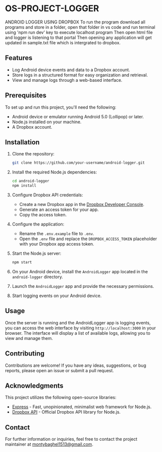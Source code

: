 # OS-PROJECT-LOGGER
ANDROID LOGGER USING DROPBOX
To run the program download all programs and store in a folder, open that folder in vs code and run terminal using 'npm run dev' key to execute localhost program
Then open html file and logger is listening to that portal
Then opening any application will get updated in sample.txt file which is intergrated to dropbox.


## Features

- Log Android device events and data to a Dropbox account.
- Store logs in a structured format for easy organization and retrieval.
- View and manage logs through a web-based interface.

## Prerequisites

To set up and run this project, you'll need the following:

- Android device or emulator running Android 5.0 (Lollipop) or later.
- Node.js installed on your machine.
- A Dropbox account.

## Installation

1. Clone the repository:

   ```bash
   git clone https://github.com/your-username/android-logger.git
   ```

2. Install the required Node.js dependencies:

   ```bash
   cd android-logger
   npm install
   ```

3. Configure Dropbox API credentials:

   - Create a new Dropbox app in the [Dropbox Developer Console](https://www.dropbox.com/developers/apps).
   - Generate an access token for your app.
   - Copy the access token.

4. Configure the application:

   - Rename the `.env.example` file to `.env`.
   - Open the `.env` file and replace the `DROPBOX_ACCESS_TOKEN` placeholder with your Dropbox app access token.

5. Start the Node.js server:

   ```bash
   npm start
   ```

6. On your Android device, install the `AndroidLogger` app located in the `android-logger` directory.
7. Launch the `AndroidLogger` app and provide the necessary permissions.
8. Start logging events on your Android device.

## Usage

Once the server is running and the AndroidLogger app is logging events, you can access the web interface by visiting `http://localhost:3000` in your browser. The interface will display a list of available logs, allowing you to view and manage them.

## Contributing

Contributions are welcome! If you have any ideas, suggestions, or bug reports, please open an issue or submit a pull request.


## Acknowledgments

This project utilizes the following open-source libraries:

- [Express](https://expressjs.com) - Fast, unopinionated, minimalist web framework for Node.js.
- [Dropbox API](https://www.dropbox.com/developers/documentation) - Official Dropbox API library for Node.js.

## Contact

For further information or inquiries, feel free to contact the project maintainer at [montybaghel1513@gmail.com](mailto:montybaghel1513@gmail.com).
